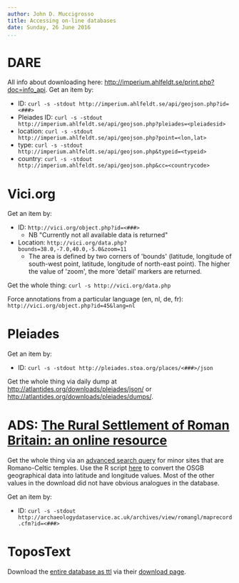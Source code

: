 ```yaml
---
author: John D. Muccigrosso
title: Accessing on-line databases
date: Sunday, 26 June 2016
...
```


# DARE

All info about downloading here: <http://imperium.ahlfeldt.se/print.php?doc=info_api>. Get an item by:

- ID: `curl -s -stdout http://imperium.ahlfeldt.se/api/geojson.php?id=<###>`
- Pleiades ID: `curl -s -stdout http://imperium.ahlfeldt.se/api/geojson.php?pleiades=<pleiadesid>`
- location: `curl -s -stdout http://imperium.ahlfeldt.se/api/geojson.php?point=<lon,lat>`
- type: `curl -s -stdout http://imperium.ahlfeldt.se/api/geojson.php&typeid=<typeid>`
- country: `curl -s -stdout http://imperium.ahlfeldt.se/api/geojson.php&cc=<countrycode>`

# Vici.org

Get an item by:

- ID: `http://vici.org/object.php?id=<###>`
	- NB "Currently not all available data is returned"
- Location: `http://vici.org/data.php?bounds=38.0,-7.0,40.0,-5.0&zoom=11`
	- The area is defined by two corners of 'bounds' (latitude, longitude of south-west point, latitude, longitude of north-east point). The higher the value of 'zoom', the more 'detail' markers are returned.

Get the whole thing: `curl -s http://vici.org/data.php`

Force annotations from a particular language (en, nl, de, fr): `http://vici.org/object.php?id=45&lang=nl` 

# Pleiades

Get an item by:

- ID: `curl -s -stdout http://pleiades.stoa.org/places/<###>/json`

Get the whole thing via daily dump at <http://atlantides.org/downloads/pleiades/json/> or <http://atlantides.org/downloads/pleiades/dumps/>.

# ADS: [The Rural Settlement of Roman Britain: an online resource](http://archaeologydataservice.ac.uk/archives/view/romangl/maprecord.cfm?id=3031)

Get the whole thing via an [advanced search query](http://archaeologydataservice.ac.uk/archives/view/romangl/query.cfm?queryType=structured) for minor sites that are Romano-Celtic temples. Use the R script [here](https://www.reddit.com/r/rstats/comments/5yao7z/how_to_convert_coordinates_from_osgb_to_wgs84/) to convert the OSGB geographical data into latitude and longitude values. Most of the other values in the download did not have obvious analogues in the database.

Get an item by:

- ID: `curl -s -stdout http://archaeologydataservice.ac.uk/archives/view/romangl/maprecord.cfm?id=<###>`

# ToposText

Download the [entire database as ttl](https://topostext.org/downloads/pelagios.ttl) via their [download page](https://topostext.org/TT-downloads).
